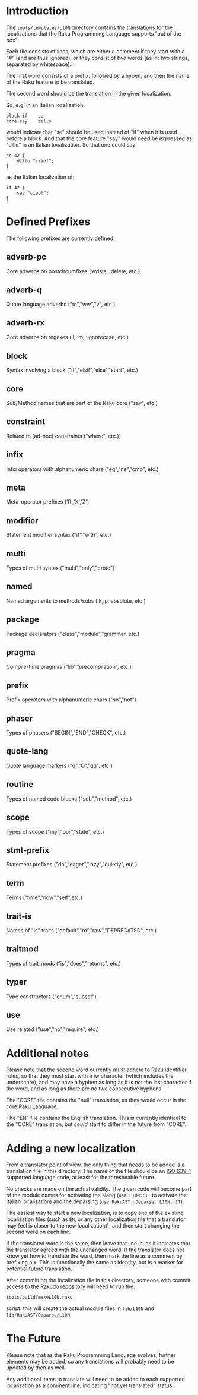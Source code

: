 # Introduction
The `tools/templates/L10N` directory contains the translations for the
localizations that the Raku Programming Language supports "out of the
box".

Each file consists of lines, which are either a comment if they start
with a "#" (and are thus ignored), or they consist of *two* words (as
in: two strings, separated by whitespace)..

The first word consists of a prefix, followed by a hypen, and then the
name of the Raku feature to be translated.

The second word should be the translation in the given localization.

So, e.g. in an Italian localization:

    block-if    se
    core-say    dillo

would indicate that "se" should be used instead of "if" when it is used
before a block.  And that the core feature "say" would need be expressed
as "dillo" in an Italian localization.  So that one could say:

    se 42 {
        dillo "ciao!";
    }

as the Italian localization of:

    if 42 {
        say "ciao!";
    }

# Defined Prefixes
The following prefixes are currently defined:

## adverb-pc
Core adverbs on postcircumfixes (:exists, :delete, etc.)

## adverb-q
Quote language adverbs ("to","ww","v", etc.)

## adverb-rx
Core adverbs on regexes (:i, :m, :ignorecase, etc.)

## block
Syntax involving a block ("if","elsif","else","start", etc.)

## core
Sub/Method names that are part of the Raku core ("say", etc.)

## constraint
Related to (ad-hoc) constraints ("where", etc.))

## infix
Infix operators with alphanumeric chars ("eq","ne","cmp", etc.)

## meta
Meta-operator prefixes ('R','X','Z')

## modifier
Statement modifier syntax ("if","with", etc.)

## multi
Types of multi syntax ("multi","only","proto")

## named
Named arguments to methods/subs (:k,:p,:absolute, etc.)

## package
Package declarators ("class","module","grammar, etc.)

## pragma
Compile-time pragmas ("lib","precompilation", etc.)

## prefix
Prefix operators with alphanumeric chars ("so","not")

## phaser
Types of phasers ("BEGIN","END","CHECK", etc.)

## quote-lang
Quote language markers ("q","Q","qq", etc.)

## routine
Types of named code blocks ("sub","method", etc.)

## scope
Types of scope ("my","our","state", etc.)

## stmt-prefix
Statement prefixes ("do","eager","lazy","quietly", etc.)

## term
Terms ("time","now","self",etc.)

## trait-is
Names of "is" traits ("default","ro","raw","DEPRECATED", etc.)

## traitmod
Types of trait_mods ("is","does","returns", etc.)

## typer
Type constructors ("enum","subset")

## use
Use related ("use","no","require", etc.)

# Additional notes
Please note that the second word currently *must* adhere to Raku identifier
rules, so that they must start with a \w character (which includes the
underscore), and may have a hyphen as long as it is not the last character
if the word, and as long as there are no two consecutive hyphens.

The "CORE" file contains the "null" translation, as they would occur in the
core Raku Language.

The "EN" file contains the English translation.  This is currently identical
to the "CORE" translation, but *could* start to differ in the future from
"CORE".

# Adding a new localization
From a translator point of view, the only thing that needs to be added is
a translation file in this directory.  The name of the file should be an
[ISO 639-1](https://en.wikipedia.org/wiki/ISO_639-1) supported language code,
at least for the foreseeable future.

No checks are made on the actual validity.  The given code will become part
of the module names for activating the slang (`use L10N::IT` to activate the
Italian localization) and the deparsing (`use RakuAST::Deparse::L10N::IT`).

The easiest way to start a new localization, is to copy one of the existing
localization files (such as `EN`, or any other localization file that a
translator may feel is closer to the new localization)), and then start
changing the second word on each line.

If the translated word is the same, then leave that line in, as it indicates
that the translator agreed with the unchanged word.  If the translator does
not know yet how to translate the word, then mark the line as a comment by
prefixing a `#`.  This is functionally the same as identity, but is a marker
for potential future translation.

After committing the localization file in this directory, someone with commit
access to the Rakudo repository will need to run the:

    tools/build/makeL10N.raku

script: this will create the actual module files in `lib/L10N` and
`lib/RakuAST/Deparse/L10N`.

# The Future
Please note that as the Raku Programming Language evolves, further
elements may be added, so any translations will probably need to be
updated by then as well.

Any additional items to translate will need to be added to each supported
localization as a comment line, indicating "not yet translated" status.
